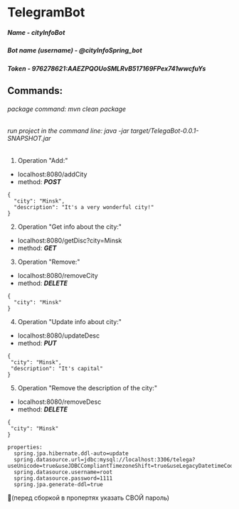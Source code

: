# TelegramBot

  ##### Name - **cityInfoBot**
      
  ##### Bot name (username) - **@cityInfoSpring_bot** 
  
  ##### Token - **976278621:AAEZPQOUoSMLRvB517169FPex741wwcfuYs**
  
## Commands:
  
  ###### package command: _mvn clean package_
  ###### run project in the command line: _java -jar target/TelegaBot-0.0.1-SNAPSHOT.jar_
  
  1. Operation "Add:"	
   + localhost:8080/addCity
   + method: ***POST*** 
  ```
  {
    "city": "Minsk",
    "description": "It's a very wonderful city!"
  }
  ```
    
  2. Operation "Get info about the city:"
   + localhost:8080/getDisc?city=Minsk
   + method: ***GET***
     
  3. Operation "Remove:"
   + localhost:8080/removeCity
   + method: ***DELETE***
  ```
  {
    "city": "Minsk"
  }
  ``` 
  4. Operation "Update info about city:"
   + localhost:8080/updateDesc
   + method: ***PUT***
  ```
  {
   "city": "Minsk",
   "description": "It's capital"
  }
  ``` 
  5. Operation "Remove the description of the city:"
   + localhost:8080/removeDesc
   + method: ***DELETE***
  ```
  {
   "city": "Minsk"
  }
  ``` 
    
    properties:
      spring.jpa.hibernate.ddl-auto=update
      spring.datasource.url=jdbc:mysql://localhost:3306/telega?useUnicode=true&useJDBCCompliantTimezoneShift=true&useLegacyDatetimeCode=false&serverTimezone=UTC
      spring.datasource.username=root
      spring.datasource.password=1111  
      spring.jpa.generate-ddl=true
      
 &#x1F536;(перед сборкой в пропертях указать СВОЙ пароль)
